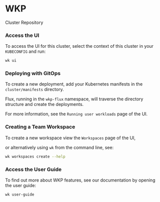 # WKP

Cluster Repository

### Access the UI

To access the UI for this cluster, select the context of this cluster in your
`KUBECONFIG` and run:

```bash
wk ui
```

### Deploying with GitOps

To create a new deployment, add your Kubernetes manifests in the `cluster/manifests` directory.

Flux, running in the `wkp-flux` namespace, will traverse the directory structure and create the deployments.

For more information, see the `Running user workloads` page of the UI.

### Creating a Team Workspace

To create a new workspace view the `Workspaces` page of the UI,

or alternatively using `wk` from the command line, see:

```bash
wk workspaces create --help
```

### Access the User Guide

To find out more about WKP features, see our documentation by opening the user guide:

```bash
wk user-guide
```
